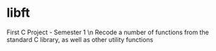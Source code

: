 # libft
First C Project - Semester 1 \n
Recode a number of functions from the standard C library, as well as other utility functions
